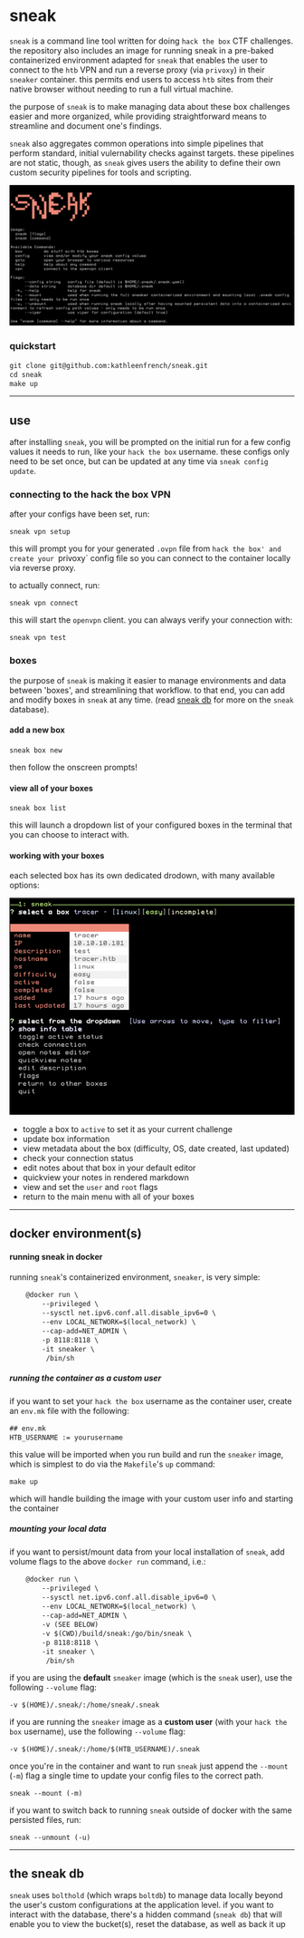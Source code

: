 # sneak

`sneak` is a command line tool written for doing `hack the box` CTF challenges. the repository also includes an image for running sneak in a pre-baked containerized environment adapted for `sneak` that enables the user to connect to the `htb` VPN and run a reverse proxy (via `privoxy`) in their `sneaker` container. this permits end users to access `htb` sites from their native browser without needing to run a full virtual machine.

the purpose of `sneak` is to make managing data about these box challenges easier and more organized, while providing straightforward means to streamline and document one's findings. 

`sneak` also aggregates common operations into simple pipelines that perform standard, initial vulernability checks against targets. these pipelines are not static, though, as `sneak` gives users the ability to define their own custom security pipelines for tools and scripting.

![](dist/assets/sneak.png)

### quickstart

```
git clone git@github.com:kathleenfrench/sneak.git
cd sneak
make up
```

----

## use

after installing `sneak`, you will be prompted on the initial run for a few config values it needs to run, like your `hack the box` username. these configs only need to be set once, but can be updated at any time via `sneak config update`. 

### connecting to the hack the box VPN

after your configs have been set, run:

```
sneak vpn setup
```

this will prompt you for your generated `.ovpn` file from `hack the box' and create your `privoxy` config file so you can connect to the container locally via reverse proxy.

to actually connect, run:

```
sneak vpn connect
```

this will start the `openvpn` client. you can always verify your connection with:

```
sneak vpn test
```

### boxes

the purpose of `sneak` is making it easier to manage environments and data between 'boxes', and streamlining that workflow. to that end, you can add and modify boxes in `sneak` at any time. (read [sneak db](#the-sneak-db) for more on the `sneak` database). 

#### add a new box

```
sneak box new
```

then follow the onscreen prompts!

#### view all of your boxes

```
sneak box list
```

this will launch a dropdown list of your configured boxes in the terminal that you can choose to interact with.

#### working with your boxes

each selected box has its own dedicated drodown, with many available options:

![](dist/assets/dropdown.png)

- toggle a box to `active` to set it as your current challenge
- update box information
- view metadata about the box (difficulty, OS, date created, last updated)
- check your connection status
- edit notes about that box in your default editor
- quickview your notes in rendered markdown
- view and set the `user` and `root` flags
- return to the main menu with all of your boxes

----

## docker environment(s)

#### running sneak in docker

running `sneak`'s containerized environment, `sneaker`, is very simple:

```
	@docker run \
		--privileged \
		--sysctl net.ipv6.conf.all.disable_ipv6=0 \
		--env LOCAL_NETWORK=$(local_network) \
		--cap-add=NET_ADMIN \
		-p 8118:8118 \
		-it sneaker \
		 /bin/sh
```

##### running the container as a custom user

if you want to set your `hack the box` username as the container user, create an `env.mk` file with the following:

```
## env.mk
HTB_USERNAME := yourusername
```

this value will be imported when you run build and run the `sneaker` image, which is simplest to do via the `Makefile`'s `up` command:

```
make up
```

which will handle building the image with your custom user info and starting the container


##### mounting your local data

if you want to persist/mount data from your local installation of `sneak`, add volume flags to the above `docker run` command, i.e.:

```
	@docker run \
		--privileged \
		--sysctl net.ipv6.conf.all.disable_ipv6=0 \
		--env LOCAL_NETWORK=$(local_network) \
		--cap-add=NET_ADMIN \
		-v (SEE BELOW)
		-v $(CWD)/build/sneak:/go/bin/sneak \
		-p 8118:8118 \
		-it sneaker \
		 /bin/sh
```

if you are using the **default** `sneaker` image (which is the `sneak` user), use the following `--volume` flag:

```
-v $(HOME)/.sneak/:/home/sneak/.sneak
```

if you are running the `sneaker` image as a **custom user** (with your `hack the box` username), use the following `--volume` flag:

```
-v $(HOME)/.sneak/:/home/$(HTB_USERNAME)/.sneak
```

once you're in the container and want to run `sneak` just append the `--mount` (`-m`) flag a single time to update your config files to the correct path.

```
sneak --mount (-m)
```

if you want to switch back to running `sneak` outside of docker with the same persisted files, run:

```
sneak --unmount (-u)
```

----

## the sneak db

`sneak` uses `bolthold` (which wraps `boltdb`) to manage data locally beyond the user's custom configurations at the application level. if you want to interact with the database, there's a hidden command (`sneak db`) that will enable you to view the bucket(s), reset the database, as well as back it up
